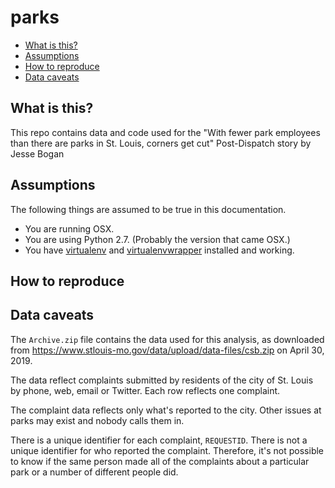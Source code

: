 parks
========================

* [What is this?](#what-is-this)
* [Assumptions](#assumptions)
* [How to reproduce](#how-to-reproduce)
* [Data caveats](#data-caveats)

What is this?
-------------

This repo contains data and code used for the "With fewer park employees than there are parks in St. Louis, corners get cut" Post-Dispatch story by Jesse Bogan

Assumptions
-----------

The following things are assumed to be true in this documentation.

* You are running OSX.
* You are using Python 2.7. (Probably the version that came OSX.)
* You have [virtualenv](https://pypi.python.org/pypi/virtualenv) and [virtualenvwrapper](https://pypi.python.org/pypi/virtualenvwrapper) installed and working.

How to reproduce
-------------

Data caveats
-------------
The `Archive.zip` file contains the data used for this analysis, as downloaded from https://www.stlouis-mo.gov/data/upload/data-files/csb.zip on April 30, 2019. 

The data reflect complaints submitted by residents of the city of St. Louis by phone, web, email or Twitter. Each row reflects one complaint. 

The complaint data reflects only what's reported to the city. Other issues at parks may exist and nobody calls them in. 

There is a unique identifier for each complaint, `REQUESTID`. There is not a unique identifier for who reported the complaint. Therefore, it's not possible to know if the same person made all of the complaints about a particular park or a number of different people did. 
